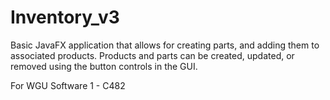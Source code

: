 # Inventory_v3

Basic JavaFX application that allows for creating parts, and adding them to associated products. 
Products and parts can be created, updated, or removed using the button controls in the GUI. 

For WGU Software 1 - C482
